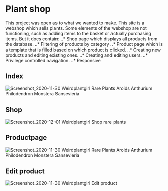 # Plant shop
This project was open as to what we wanted to make. This site is a webshop which sells plants. Some elements of the webshop are not functioning, such as adding items to the basket or actually purchasing items. But it does contain:
..* Shop page which displays all products from the database.
..* Filtering of products by category
..* Product page which is a template that is filled based on which product is clicked.
..* Creating new products and editing existing ones.
..* Creating and editing users.
..* Privilege controlled navigation.
..* Responsive 

## Index

![Screenshot_2020-11-30 Weirdplantgirl Rare Plants Aroids Anthurium Philodendron Monstera Sansevieria](https://user-images.githubusercontent.com/61143804/100726407-3541a300-33c5-11eb-8e99-a37776385413.jpg)


## Shop
![Screenshot_2020-12-01 Weirdplantgirl Shop rare plants](https://user-images.githubusercontent.com/61143804/100727501-a170d680-33c6-11eb-9c34-a89489892e98.png)
## Productpage
![Screenshot_2020-11-30 Weirdplantgirl Rare Plants Aroids Anthurium Philodendron Monstera Sansevieria](https://user-images.githubusercontent.com/61143804/100726478-47234600-33c5-11eb-9d07-a384b6fa3b4b.png)

## Edit product

![Screenshot_2020-11-30 Weirdplantgirl Edit product](https://user-images.githubusercontent.com/61143804/100726622-7a65d500-33c5-11eb-9e12-4419cfd81c3c.png)
